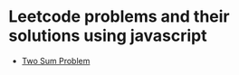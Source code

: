 # Leetcode problems and their solutions using javascript

- [Two Sum Problem](./two-sum-problem-using-javascript.md)
